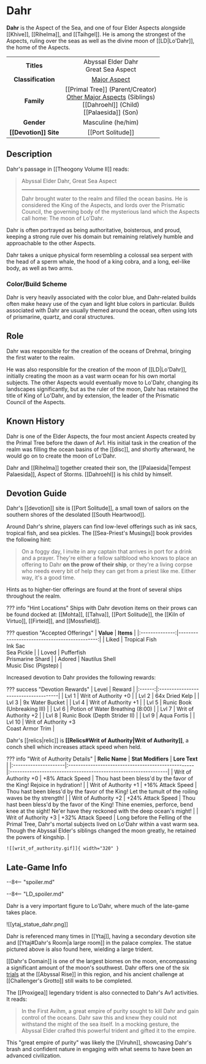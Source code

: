 # Dahr

**Dahr** is the Aspect of the Sea, and one of four Elder Aspects alongside [[Khive]], [[Rihelma]], and [[Taihgel]]. He is among the strongest of the Aspects, ruling over the seas as well as the divine moon of [[LD|Lo'Dahr]], the home of the Aspects.

|  |  |
|:----------:|:----------------------:|
| **Titles** | Abyssal Elder Dahr <br> Great Sea Aspect |
| **Classification** | [Major Aspect](/Lore/Higher_Beings/Aspects/Major_Aspects/) |
| **Family** | [[Primal Tree]] (Parent/Creator) <br> [Other Major Aspects](/Lore/Higher_Beings/Aspects/Major_Aspects/) (Siblings) <br> [[Dahroehl]] (Child) <br> [[Palaesida]] (Son) |
| **Gender** | Masculine (he/him) |
| **[[Devotion]] Site** | [[Port Solitude]] |

## Description

Dahr's passage in [[Theogony Volume II]] reads:

> Abyssal Elder Dahr, Great Sea Aspect
> ***
> Dahr brought water to the realm and filled the ocean basins. He is considered the King of the Aspects, and lords over the Prismatic Council, the governing body of the mysterious land which the Aspects call home: The moon of Lo'Dahr.

Dahr is often portrayed as being authoritative, boisterous, and proud, keeping a strong rule over his domain but remaining relatively humble and approachable to the other Aspects. 

Dahr takes a unique physical form resembling a colossal sea serpent with the head of a sperm whale, the hood of a king cobra, and a long, eel-like body, as well as two arms.

### Color/Build Scheme

Dahr is very heavily associated with the color blue, and Dahr-related builds often make heavy use of the cyan and light blue colors in particular. Builds associated with Dahr are usually themed around the ocean, often using lots of prismarine, quartz, and coral structures.

## Role

Dahr was responsible for the creation of the oceans of Drehmal, bringing the first water to the realm. 

He was also responsible for the creation of the moon of [[LD|Lo'Dahr]], initially creating the moon as a vast warm ocean for his own mortal subjects. The other Aspects would eventually move to Lo'Dahr, changing its landscapes significantly, but as the ruler of the moon, Dahr has retained the title of King of Lo'Dahr, and by extension, the leader of the Prismatic Council of the Aspects.

## Known History

Dahr is one of the Elder Aspects, the four most ancient Aspects created by the Primal Tree before the dawn of Av1. His initial task in the creation of the realm was filling the ocean basins of the [[disc]], and shortly afterward, he would go on to create the moon of Lo'Dahr.

Dahr and [[Rihelma]] together created their son, the [[Palaesida|Tempest Palaesida]], Aspect of Storms. [[Dahroehl]] is his child by himself.

## Devotion Guide

Dahr's [[devotion]] site is [[Port Solitude]], a small town of sailors on the southern shores of the desolated [[South Heartwood]].

Around Dahr's shrine, players can find low-level offerings such as ink sacs, tropical fish, and sea pickles. The [[Sea-Priest's Musings]] book provides the following hint:

> On a foggy day, I invite in any captain that arrives in port for a drink and a prayer. They're either a fellow saltblood who knows to place an offering to Dahr **on the prow of their ship**, or they're a living corpse who needs every bit of help they can get from a priest like me. Either way, it's a good time.

Hints as to higher-tier offerings are found at the front of several ships throughout the realm.

??? info "Hint Locations"
    Ships with Dahr devotion items on their prows can be found docked at: [[Mohta]], [[Tahva]], [[Port Solitude]], the [[Kiln of Virtuo]], [[Firteid]], and [[Mossfield]].

??? question "Accepted Offerings"
    | **Value**      | **Items**                                  |
    |:--------------:|---------------------------------------------:|
    | Liked          | Tropical Fish <br>Ink Sac <br>Sea Pickle         |
    | Loved          | Pufferfish <br>Prismarine Shard                  |
    | Adored         | Nautilus Shell <br>Music Disc (Pigstep)          |

Increased devotion to Dahr provides the following rewards:

??? success "Devotion Rewards"
    | Level  | Reward                               |
    |:------:|:-------------------------------------|
    | Lvl 1  | Writ of Authority +0                 |
    | Lvl 2  | 64x Dried Kelp                       |
    | Lvl 3  | 9x Water Bucket                      |
    | Lvl 4  | Writ of Authority +1                 |
    | Lvl 5  | Runic Book (Unbreaking III)          |
    | Lvl 6  | Potion of Water Breathing (8:00)     |
    | Lvl 7  | Writ of Authority +2                 |
    | Lvl 8  | Runic Book (Depth Strider II)        |
    | Lvl 9  | Aqua Fortis                          |
    | Lvl 10 | Writ of Authority +3 <br>Coast Armor Trim         |

Dahr's [[relics|relic]] is **[[Relics#Writ of Authority|Writ of Authority]]**, a conch shell which increases attack speed when held.

??? info "Writ of Authority Details"
    | **Relic Name**       | **Stat Modifiers**                                 | **Lore Text**                                                   |
    |:---------------------|:---------------------------------------------------|:----------------------------------------------------------------|
    | Writ of Authority +0 | +8% Attack Speed                                   | Thou hast been bless'd by the favor of the King! Rejoice in hydration! |
    | Writ of Authority +1 | +16% Attack Speed                                  | Thou hast been bless'd by the favor of the King! Let the tumult of the roiling waves be thy strength! |
    | Writ of Authority +2 | +24% Attack Speed                                  | Thou hast been bless'd by the favor of the King! Thine enemies, perforce, bend knee at the sight! Ne'er have they reckoned with the deep ocean's might! |
    | Writ of Authority +3 | +32% Attack Speed                                  | Long before the Felling of the Primal Tree, Dahr's mortal subjects lived on Lo'Dahr within a vast warm sea. Though the Abyssal Elder's siblings changed the moon greatly, he retained the powers of kingship. |
    
    ![[writ_of_authority.gif]]{ width="320" }

## Late-Game Info

--8<-- "spoiler.md"

--8<-- "LD_spoiler.md"

Dahr is a very important figure to Lo'Dahr, where much of the late-game takes place.

![[ytaj_statue_dahr.png]]

Dahr is referenced many times in [[Ytaj]], having a secondary devotion site and [[Ytaj#Dahr's Room|a large room]] in the palace complex. The statue pictured above is also found here, wielding a large trident.

[[Dahr's Domain]] is one of the largest biomes on the moon, encompassing a significant amount of the moon's southwest. Dahr offers one of the six [trials](/World/Late-Game/Points_of_Interest/Trials/) at the [[Abyssal Rise]] in this region, and his ancient challenge at [[Challenger's Grotto]] still waits to be completed.

The [[Proxigea]] legendary trident is also connected to Dahr's Av1 activities. It reads:

> In the First Avihm, a great empire of purity sought to kill Dahr and gain control of the oceans. Dahr saw this and knew they could not withstand the might of the sea itself. In a mocking gesture, the Abyssal Elder crafted this powerful trident and gifted it to the empire.

This "great empire of purity" was likely the [[Viruhn]], showcasing Dahr's brash and confident nature in engaging with what seems to have been an advanced civilization.
